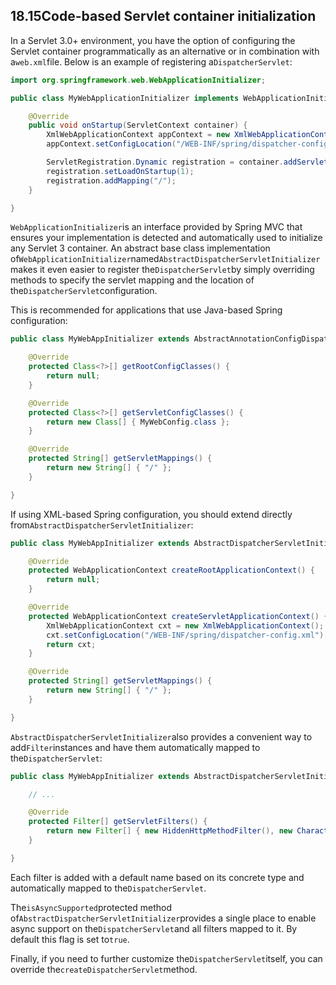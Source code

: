 ## 18.15Code-based Servlet container initialization

In a Servlet 3.0+ environment, you have the option of configuring the Servlet container programmatically as an alternative or in combination with a`web.xml`file. Below is an example of registering a`DispatcherServlet`:

```java
import org.springframework.web.WebApplicationInitializer;

public class MyWebApplicationInitializer implements WebApplicationInitializer {

	@Override
	public void onStartup(ServletContext container) {
		XmlWebApplicationContext appContext = new XmlWebApplicationContext();
		appContext.setConfigLocation("/WEB-INF/spring/dispatcher-config.xml");

		ServletRegistration.Dynamic registration = container.addServlet("dispatcher", new DispatcherServlet(appContext));
		registration.setLoadOnStartup(1);
		registration.addMapping("/");
	}

}
```

`WebApplicationInitializer`is an interface provided by Spring MVC that ensures your implementation is detected and automatically used to initialize any Servlet 3 container. An abstract base class implementation of`WebApplicationInitializer`named`AbstractDispatcherServletInitializer`makes it even easier to register the`DispatcherServlet`by simply overriding methods to specify the servlet mapping and the location of the`DispatcherServlet`configuration.

This is recommended for applications that use Java-based Spring configuration:

```java
public class MyWebAppInitializer extends AbstractAnnotationConfigDispatcherServletInitializer {

	@Override
	protected Class<?>[] getRootConfigClasses() {
		return null;
	}

	@Override
	protected Class<?>[] getServletConfigClasses() {
		return new Class[] { MyWebConfig.class };
	}

	@Override
	protected String[] getServletMappings() {
		return new String[] { "/" };
	}

}
```

If using XML-based Spring configuration, you should extend directly from`AbstractDispatcherServletInitializer`:

```java
public class MyWebAppInitializer extends AbstractDispatcherServletInitializer {

	@Override
	protected WebApplicationContext createRootApplicationContext() {
		return null;
	}

	@Override
	protected WebApplicationContext createServletApplicationContext() {
		XmlWebApplicationContext cxt = new XmlWebApplicationContext();
		cxt.setConfigLocation("/WEB-INF/spring/dispatcher-config.xml");
		return cxt;
	}

	@Override
	protected String[] getServletMappings() {
		return new String[] { "/" };
	}

}
```

`AbstractDispatcherServletInitializer`also provides a convenient way to add`Filter`instances and have them automatically mapped to the`DispatcherServlet`:

```java
public class MyWebAppInitializer extends AbstractDispatcherServletInitializer {

	// ...

	@Override
	protected Filter[] getServletFilters() {
		return new Filter[] { new HiddenHttpMethodFilter(), new CharacterEncodingFilter() };
	}

}
```

Each filter is added with a default name based on its concrete type and automatically mapped to the`DispatcherServlet`.

The`isAsyncSupported`protected method of`AbstractDispatcherServletInitializer`provides a single place to enable async support on the`DispatcherServlet`and all filters mapped to it. By default this flag is set to`true`.

Finally, if you need to further customize the`DispatcherServlet`itself, you can override the`createDispatcherServlet`method.

